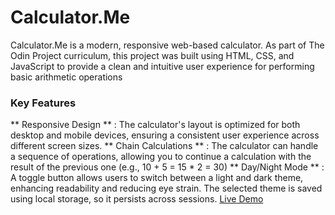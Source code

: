 # Calculator.Me
Calculator.Me is a modern, responsive web-based calculator. As part of The Odin Project curriculum, this project was built using HTML, CSS, and JavaScript to provide a clean and intuitive user experience for performing basic arithmetic operations
### Key Features
** Responsive Design ** : The calculator's layout is optimized for both desktop and mobile devices, ensuring a consistent user experience across different screen sizes.
** Chain Calculations ** : The calculator can handle a sequence of operations, allowing you to continue a calculation with the result of the previous one (e.g., 10 + 5 = 15 * 2 = 30)
** Day/Night Mode ** : A toggle button allows users to switch between a light and dark theme, enhancing readability and reducing eye strain. The selected theme is saved using local storage, so it persists across sessions.
[Live Demo](https://ya-shoo.github.io/calculator-app/)
